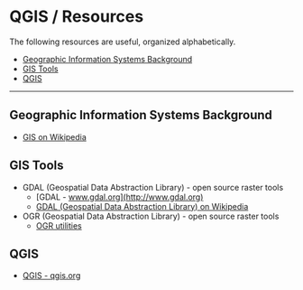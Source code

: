 # QGIS / Resources #

The following resources are useful, organized alphabetically.

* [Geographic Information Systems Background](#geographic-information-systems-background)
* [GIS Tools](#gis-tools)
* [QGIS](#qgis)

-------------

## Geographic Information Systems Background ##

* [GIS on Wikipedia](https://en.wikipedia.org/wiki/Geographic_information_system)

## GIS Tools ##

* GDAL (Geospatial Data Abstraction Library) - open source raster tools
	+ [GDAL - www.gdal.org](http://www.gdal.org)
	+ [GDAL (Geospatial Data Abstraction Library) on Wikipedia](https://en.wikipedia.org/wiki/GDAL)
* OGR (Geospatial Data Abstraction Library) - open source raster tools
	+ [OGR utilities](http://www.gdal.org/ogr_utilities.html)

## QGIS ##

* [QGIS - qgis.org](https://qgis.org/en/site/index.html)
